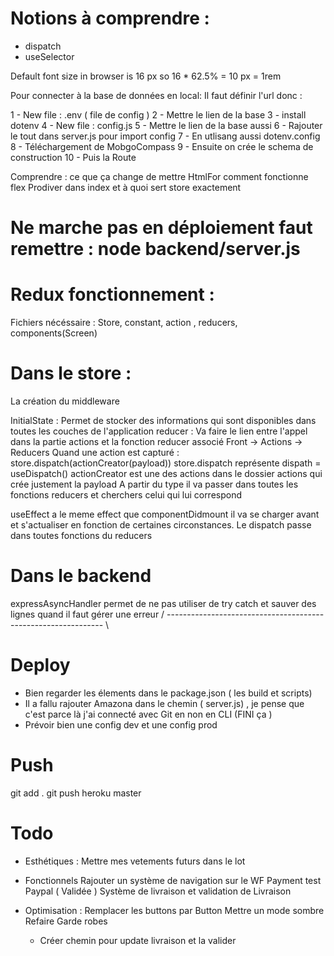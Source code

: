# Notions à comprendre :

- dispatch
- useSelector

Default font size in browser is 16 px so 16 \* 62.5% = 10 px = 1rem

Pour connecter à la base de données en local:
Il faut définir l'url donc :

1 - New file : .env ( file de config )
2 - Mettre le lien de la base
3 - install dotenv
4 - New file : config.js
5 - Mettre le lien de la base aussi
6 - Rajouter le tout dans server.js pour import config
7 - En utlisang aussi dotenv.config
8 - Téléchargement de MobgoCompass
9 - Ensuite on crée le schema de construction
10 - Puis la Route

Comprendre :
ce que ça change de mettre HtmlFor
comment fonctionne flex
Prodiver dans index
et à quoi sert store exactement

# Ne marche pas en déploiement faut remettre : node backend/server.js

# Redux fonctionnement :

Fichiers nécéssaire : Store, constant, action , reducers, components(Screen)

# Dans le store :

La création du middleware

InitialState : Permet de stocker des informations qui sont disponibles dans toutes les couches de l'application
reducer : Va faire le lien entre l'appel dans la partie actions et la fonction reducer associé Front -> Actions -> Reducers
Quand une action est capturé : store.dispatch(actionCreator(payload))
store.dispatch représente dispath = useDispatch()
actionCreator est une des actions dans le dossier actions qui crée justement la payload
A partir du type il va passer dans toutes les fonctions reducers et cherchers celui qui lui correspond

useEffect a le meme effect que componentDidmount il va se charger avant et s'actualiser en fonction de certaines circonstances.
Le dispatch passe dans toutes fonctions du reducers

# Dans le backend

expressAsyncHandler permet de ne pas utiliser de try catch et sauver des lignes quand il faut gérer une erreur
/ -------------------------------------------------------------- \

# Deploy

- Bien regarder les élements dans le package.json ( les build et scripts)
- Il a fallu rajouter Amazona dans le chemin ( server.js) , je pense que c'est parce là j'ai connecté avec Git en non en CLI (FINI ça )
- Prévoir bien une config dev et une config prod

# Push

git add .
git push heroku master

# Todo

- Esthétiques :
  Mettre mes vetements futurs dans le lot

- Fonctionnels
  Rajouter un système de navigation sur le WF
  Payment test Paypal ( Validée )
  Système de livraison et validation de Livraison

- Optimisation :
  Remplacer les buttons par Button
  Mettre un mode sombre
  Refaire Garde robes

  - Créer chemin pour update livraison et la valider
